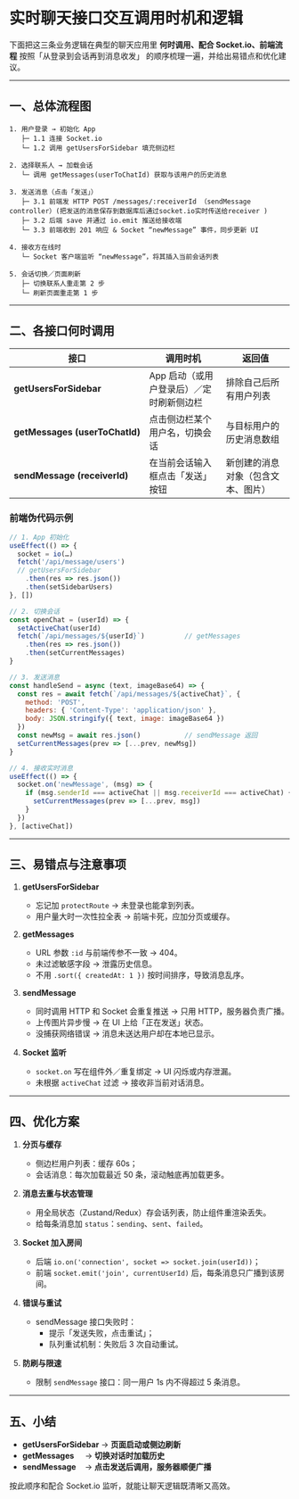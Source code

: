 # 实时聊天接口交互调用时机和逻辑

下面把这三条业务逻辑在典型的聊天应用里 **何时调用、配合 Socket.io、前端流程** 按照「从登录到会话再到消息收发」 的顺序梳理一遍，并给出易错点和优化建议。

---

## 一、总体流程图

```text
1. 用户登录 → 初始化 App
   ├─ 1.1 连接 Socket.io
   └─ 1.2 调用 getUsersForSidebar 填充侧边栏

2. 选择联系人 → 加载会话
   └─ 调用 getMessages(userToChatId) 获取与该用户的历史消息

3. 发送消息（点击「发送」）
   ├─ 3.1 前端发 HTTP POST /messages/:receiverId （sendMessage controller）(把发送的消息保存到数据库后通过socket.io实时传送给receiver )
   ├─ 3.2 后端 save 并通过 io.emit 推送给接收端
   └─ 3.3 前端收到 201 响应 & Socket “newMessage” 事件，同步更新 UI

4. 接收方在线时
   └─ Socket 客户端监听 “newMessage”，将其插入当前会话列表

5. 会话切换／页面刷新
   ├─ 切换联系人重走第 2 步
   └─ 刷新页面重走第 1 步
```

---

## 二、各接口何时调用

| 接口                           | 调用时机                                 | 返回值                             |
| ------------------------------ |  ---------------------------------------- | ---------------------------------- |
| **getUsersForSidebar**         | App 启动（或用户登录后）／定时刷新侧边栏 | 排除自己后所有用户列表             |
| **getMessages (userToChatId)** | 点击侧边栏某个用户名，切换会话           | 与目标用户的历史消息数组           |
| **sendMessage (receiverId)**   | 在当前会话输入框点击「发送」按钮         | 新创建的消息对象（包含文本、图片） |

### 前端伪代码示例

```js
// 1. App 初始化
useEffect(() => {
  socket = io(…)
  fetch('/api/message/users')              
  // getUsersForSidebar
    .then(res => res.json())
    .then(setSidebarUsers)
}, [])

// 2. 切换会话
const openChat = (userId) => {
  setActiveChat(userId)
  fetch(`/api/messages/${userId}`)          // getMessages
    .then(res => res.json())
    .then(setCurrentMessages)
}

// 3. 发送消息
const handleSend = async (text, imageBase64) => {
  const res = await fetch(`/api/messages/${activeChat}`, {
    method: 'POST',
    headers: { 'Content-Type': 'application/json' },
    body: JSON.stringify({ text, image: imageBase64 })
  })
  const newMsg = await res.json()           // sendMessage 返回
  setCurrentMessages(prev => [...prev, newMsg])
}

// 4. 接收实时消息
useEffect(() => {
  socket.on('newMessage', (msg) => {
    if (msg.senderId === activeChat || msg.receiverId === activeChat) {
      setCurrentMessages(prev => [...prev, msg])
    }
  })
}, [activeChat])
```

---

## 三、易错点与注意事项

1. **getUsersForSidebar**

   - 忘记加 `protectRoute` → 未登录也能拿到列表。
   - 用户量大时一次性拉全表 → 前端卡死，应加分页或缓存。

2. **getMessages**

   - URL 参数 `:id` 与前端传参不一致 → 404。
   - 未过滤敏感字段 → 泄露历史信息。
   - 不用 `.sort({ createdAt: 1 })` 按时间排序，导致消息乱序。

3. **sendMessage**

   - 同时调用 HTTP 和 Socket 会重复推送 → 只用 HTTP，服务器负责广播。
   - 上传图片异步慢 → 在 UI 上给「正在发送」状态。
   - 没捕获网络错误 → 消息未送达用户却在本地已显示。

4. **Socket 监听**
   - `socket.on` 写在组件外／重复绑定 → UI 闪烁或内存泄漏。
   - 未根据 `activeChat` 过滤 → 接收非当前对话消息。

---

## 四、优化方案

1. **分页与缓存**

   - 侧边栏用户列表：缓存 60s；
   - 会话消息：每次加载最近 50 条，滚动触底再加载更多。

2. **消息去重与状态管理**

   - 用全局状态（Zustand/Redux）存会话列表，防止组件重渲染丢失。
   - 给每条消息加 `status`：`sending`、`sent`、`failed`。

3. **Socket 加入房间**

   - 后端 `io.on('connection', socket => socket.join(userId))`；
   - 前端 `socket.emit('join', currentUserId)` 后，每条消息只广播到该房间。

4. **错误与重试**

   - sendMessage 接口失败时：
     - 提示「发送失败，点击重试」；
     - 队列重试机制：失败后 3 次自动重试。

5. **防刷与限速**
   - 限制 `sendMessage` 接口：同一用户 1s 内不得超过 5 条消息。

---

## 五、小结

- **getUsersForSidebar** → **页面启动或侧边刷新**
- **getMessages**     → **切换对话时加载历史**
- **sendMessage**    → **点击发送后调用，服务器顺便广播**

按此顺序和配合 Socket.io 监听，就能让聊天逻辑既清晰又高效。
